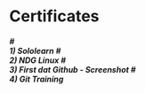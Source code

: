 # <h1>Certificates </h1>
<h5> 
 # <br> 1) Sololearn
  # <br> 2) NDG Linux
# <br> 3) First dat Github - Screenshot
# <br> 4) Git Training
</h5>
